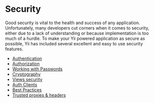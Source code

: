 Security
========

Good security is vital to the health and success of any application. Unfortunately, many developers cut corners when it
comes to security, either due to a lack of understanding or because implementation is too much of a hurdle. To make your
Yii powered application as secure as possible, Yii has included several excellent and easy to use security features.

* [Authentication](security-authentication.md)
* [Authorization](security-authorization.md)
* [Working with Passwords](security-passwords.md)
* [Cryptography](security-cryptography.md)
* [Views security](structure-views.md#security)
* [Auth Clients](https://github.com/yiisoft/yii2-authclient/blob/master/docs/guide/README.md)
* [Best Practices](security-best-practices.md)
* [Trusted proxies & headers](runtime-requests.md#trusted-proxies)
